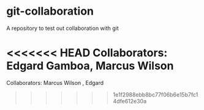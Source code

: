 # git-collaboration
A repository to test out collaboration with git

<<<<<<< HEAD
Collaborators: Edgard Gamboa, Marcus Wilson
=======
Collaborators: Marcus Wilson , Edgard
>>>>>>> 1e1f2988ebb8bc77f06b6e15b7fc14dfe612e30a
